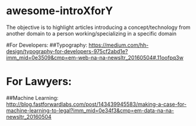 # awesome-introXforY
The objective is to highlight articles introducing a concept/technology from another domain to a person working/specializing in a specific domain

#For Developers:
##Typography:
https://medium.com/hh-design/typography-for-developers-975cf2abd1e?imm_mid=0e3509&cmp=em-web-na-na-newsltr_20160504#.11oofpq3w


# For Lawyers:
##Machine Learning:
http://blog.fastforwardlabs.com/post/143439945583/making-a-case-for-machine-learning-to-legal?imm_mid=0e34f3&cmp=em-data-na-na-newsltr_20160504
